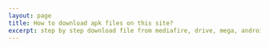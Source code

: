 ```yaml
---
layout: page
title: How to download apk files on this site?
excerpt: step by step download file from mediafire, drive, mega, android filehost, zippyshare, nofile, etc
---
```


